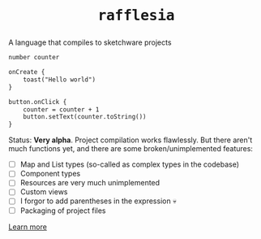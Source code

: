 <h1 align="center"><pre>rafflesia</pre></h1>

A language that compiles to sketchware projects


```txt
number counter

onCreate {
    toast("Hello world")
}

button.onClick {
    counter = counter + 1
    button.setText(counter.toString())
}
```

Status: <b>Very alpha</b>. Project compilation works flawlessly. But there aren't much functions yet, and there are some broken/unimplemented features:
 - [ ] Map and List types (so-called as complex types in the codebase)
 - [ ] Component types
 - [ ] Resources are very much unimplemented
 - [ ] Custom views
 - [ ] I forgor to add parentheses in the expression 💀
 - [ ] Packaging of project files

[Learn more](docs/rafflesia-overview.md)
